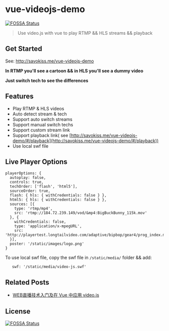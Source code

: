 # vue-videojs-demo
[![FOSSA Status](https://app.fossa.io/api/projects/git%2Bgithub.com%2Fsavokiss%2Fvue-videojs-demo.svg?type=shield)](https://app.fossa.io/projects/git%2Bgithub.com%2Fsavokiss%2Fvue-videojs-demo?ref=badge_shield)


> Use video.js with vue to play RTMP && HLS streams && playback

## Get Started

See: http://savokiss.me/vue-videojs-demo

**In RTMP you'll see a cartoon && in HLS you'll see a dummy video**

**Just switch tech to see the differences**

## Features
- Play RTMP & HLS videos
- Auto detect stream & tech
- Support auto switch streams
- Support manual switch techs
- Support custom stream link
- Support playback link( see [http://savokiss.me/vue-videojs-demo/#/playback](http://savokiss.me/vue-videojs-demo/#/playback))
- Use local swf file

## Live Player Options
```
playerOptions: {
  autoplay: false,
  controls: true,
  techOrder: ['flash', 'html5'],
  sourceOrder: true,
  flash: { hls: { withCredentials: false } },
  html5: { hls: { withCredentials: false } },
  sources: [{
    type: 'rtmp/mp4',
    src: 'rtmp://184.72.239.149/vod/&mp4:BigBuckBunny_115k.mov'
  }, {
    withCredentials: false,
    type: 'application/x-mpegURL',
    src: 'http://playertest.longtailvideo.com/adaptive/bipbop/gear4/prog_index.m3u8'
  }],
  poster: '/static/images/logo.png'
}
```

To use local swf file, copy the swf file in `/static/media/` folder && add:
```
   swf: '/static/media/video-js.swf'
```

## Related Posts
- [WEB直播技术入门及在 Vue 中应用 video.js](https://savokiss.com/tech/web-live-tech-with-vue.html)

## License
[![FOSSA Status](https://app.fossa.io/api/projects/git%2Bgithub.com%2Fsavokiss%2Fvue-videojs-demo.svg?type=large)](https://app.fossa.io/projects/git%2Bgithub.com%2Fsavokiss%2Fvue-videojs-demo?ref=badge_large)

